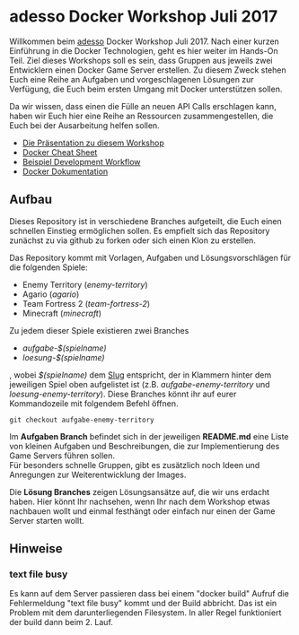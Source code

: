 # adesso Docker Workshop Juli 2017
Willkommen beim [adesso] Docker Workshop Juli 2017.
Nach einer kurzen Einführung in die Docker Technologien, geht es hier weiter im Hands-On Teil. Ziel dieses Workshops soll es sein, dass Gruppen aus jeweils zwei Entwicklern einen Docker Game Server erstellen. Zu diesem Zweck stehen Euch eine Reihe an Aufgaben und vorgeschlagenen Lösungen zur Verfügung, die Euch beim ersten Umgang mit Docker unterstützen sollen.

Da wir wissen, dass einen die Fülle an neuen API Calls erschlagen kann, haben wir Euch hier eine Reihe an Ressourcen zusammengestellen, die Euch bei der Ausarbeitung helfen sollen.

* [Die Präsentation zu diesem Workshop][adesso-docker-workshop-presentation]
* [Docker Cheat Sheet]
* [Beispiel Development Workflow]
* [Docker Dokumentation]

## Aufbau
Dieses Repository ist in verschiedene Branches aufgeteilt, die Euch einen schnellen Einstieg ermöglichen sollen.
Es empfielt sich das Repository zunächst zu via github zu forken oder sich einen Klon zu erstellen.

Das Repository kommt mit Vorlagen, Aufgaben und Lösungsvorschlägen für die folgenden Spiele:

* Enemy Territory (*enemy-territory*)
* Agario (*agario*)
* Team Fortress 2 (*team-fortress-2*)
* Minecraft (*minecraft*)

Zu jedem dieser Spiele existieren zwei Branches
- *aufgabe-$(spielname)*
- *loesung-$(spielname)*

, wobei *$(spielname)* dem [Slug] entspricht, der in Klammern hinter dem jeweiligen Spiel oben aufgelistet ist (z.B. *aufgabe-enemy-territory* und *loesung-enemy-territory*). Diese Branches könnt ihr auf eurer Kommandozeile mit folgendem Befehl öffnen.
``` shell
git checkout aufgabe-enemy-territory
```

Im **Aufgaben Branch** befindet sich in der jeweiligen **README.md** eine Liste von kleinen Aufgaben und Beschreibungen, die zur Implementierung des Game Servers führen sollen.<br />
Für besonders schnelle Gruppen, gibt es zusätzlich noch Ideen und Anregungen zur Weiterentwicklung der Images.

 Die **Lösung Branches** zeigen Lösungsansätze auf, die wir uns erdacht haben. Hier könnt Ihr nachsehen, wenn Ihr nach dem Workshop etwas nachbauen wollt und einmal festhängt oder einfach nur einen der Game Server starten wollt.

## Hinweise

### text file busy
Es kann auf dem Server passieren dass bei einem "docker build" Aufruf die
Fehlermeldung "text file busy" kommt und der Build abbricht. Das ist ein Problem
mit dem darunterliegenden Filesystem. In aller Regel funktioniert der build dann
beim 2. Lauf.


[adesso]: https://www.adesso.de
[adesso-docker-workshop-presentation]: https://rawgit.com/matuschewski-schulze/docker-workshop/master/presentation/docker.html
[Docker Cheat Sheet]: http://
[Beispiel Development Workflow]: example/basic-workflow.md
[Docker Dokumentation]: https://docs.docker.com/
[Slug]: https://en.wikipedia.org/wiki/Semantic_URL#Slug
